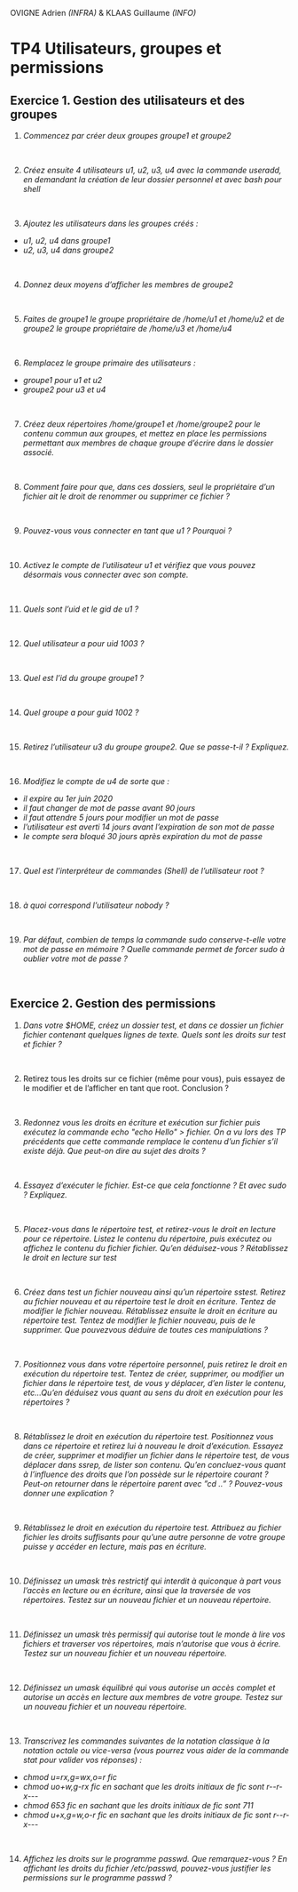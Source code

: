OVIGNE Adrien *(INFRA)* & KLAAS Guillaume *(INFO)*

# TP4  Utilisateurs, groupes et permissions

## Exercice 1. Gestion des utilisateurs et des groupes

1. *Commencez par créer deux groupes groupe1 et groupe2*


&nbsp;

2. *Créez ensuite 4 utilisateurs u1, u2, u3, u4 avec la commande useradd, en demandant la création de
leur dossier personnel et avec bash pour shell*


&nbsp;

3. *Ajoutez les utilisateurs dans les groupes créés :*
- *u1, u2, u4 dans groupe1*
- *u2, u3, u4 dans groupe2*



&nbsp;


4. *Donnez deux moyens d’afficher les membres de groupe2*


&nbsp;

5. *Faites de groupe1 le groupe propriétaire de /home/u1 et /home/u2 et de groupe2 le groupe propriétaire de /home/u3 et /home/u4*


&nbsp;

6. *Remplacez le groupe primaire des utilisateurs :*
- *groupe1 pour u1 et u2*
- *groupe2 pour u3 et u4*


&nbsp;

7. *Créez deux répertoires /home/groupe1 et /home/groupe2 pour le contenu commun aux groupes, et mettez en place les permissions permettant aux membres de chaque groupe d’écrire dans le dossier associé.*


&nbsp;

8. *Comment faire pour que, dans ces dossiers, seul le propriétaire d’un fichier ait le droit de renommer
ou supprimer ce fichier ?*
 
 &nbsp;

9. *Pouvez-vous vous connecter en tant que u1 ? Pourquoi ?*

 
 &nbsp;

10. *Activez le compte de l’utilisateur u1 et vérifiez que vous pouvez désormais vous connecter avec son compte.*

&nbsp;

11. *Quels sont l’uid et le gid de u1 ?*

&nbsp;

12. *Quel utilisateur a pour uid 1003 ?*

&nbsp;


13. *Quel est l’id du groupe groupe1 ?*

&nbsp;


14. *Quel groupe a pour guid 1002 ?*

&nbsp;


15. *Retirez l’utilisateur u3 du groupe groupe2. Que se passe-t-il ? Expliquez.*

&nbsp;


16. *Modifiez le compte de u4 de sorte que :*
- *il expire au 1er juin 2020*
- *il faut changer de mot de passe avant 90 jours*
- *il faut attendre 5 jours pour modifier un mot de passe*
- *l’utilisateur est averti 14 jours avant l’expiration de son mot de passe*
- *le compte sera bloqué 30 jours après expiration du mot de passe*

&nbsp;


17. *Quel est l’interpréteur de commandes (Shell) de l’utilisateur root ?*

&nbsp;


18. *à quoi correspond l’utilisateur nobody ?*

&nbsp;


19. *Par défaut, combien de temps la commande sudo conserve-t-elle votre mot de passe en mémoire ? Quelle commande permet de forcer sudo à oublier votre mot de passe ?*

&nbsp;

## Exercice 2. Gestion des permissions

1. *Dans votre $HOME, créez un dossier test, et dans ce dossier un fichier fichier contenant quelques lignes de texte. Quels sont les droits sur test et fichier ?*

&nbsp;

2. Retirez tous les droits sur ce fichier (même pour vous), puis essayez de le modifier et de l’afficher en tant que root. Conclusion ?

&nbsp;

3. *Redonnez vous les droits en écriture et exécution sur fichier puis exécutez la commande echo "echo Hello" > fichier. On a vu lors des TP précédents que cette commande remplace le contenu d’un fichier s’il existe déjà. Que peut-on dire au sujet des droits ?*

&nbsp;

4. *Essayez d’exécuter le fichier. Est-ce que cela fonctionne ? Et avec sudo ? Expliquez.*

&nbsp;

5. *Placez-vous dans le répertoire test, et retirez-vous le droit en lecture pour ce répertoire. Listez le contenu du répertoire, puis exécutez ou affichez le contenu du fichier fichier. Qu’en déduisez-vous ? Rétablissez le droit en lecture sur test*

&nbsp;

6. *Créez dans test un fichier nouveau ainsi qu’un répertoire sstest. Retirez au fichier nouveau et au répertoire test le droit en écriture. Tentez de modifier le fichier nouveau. Rétablissez ensuite le droit en écriture au répertoire test. Tentez de modifier le fichier nouveau, puis de le supprimer. Que pouvezvous déduire de toutes ces manipulations ?*


&nbsp;

7. *Positionnez vous dans votre répertoire personnel, puis retirez le droit en exécution du répertoire test. Tentez de créer, supprimer, ou modifier un fichier dans le répertoire test, de vous y déplacer, d’en lister le contenu, etc…Qu’en déduisez vous quant au sens du droit en exécution pour les répertoires ?*

&nbsp;

8. *Rétablissez le droit en exécution du répertoire test. Positionnez vous dans ce répertoire et retirez lui à nouveau le droit d’exécution. Essayez de créer, supprimer et modifier un fichier dans le répertoire test, de vous déplacer dans ssrep, de lister son contenu. Qu’en concluez-vous quant à l’influence des droits que l’on possède sur le répertoire courant ? Peut-on retourner dans le répertoire parent avec ”cd ..” ? Pouvez-vous donner une explication ?*

&nbsp;

9. *Rétablissez le droit en exécution du répertoire test. Attribuez au fichier fichier les droits suffisants pour qu’une autre personne de votre groupe puisse y accéder en lecture, mais pas en écriture.*

&nbsp;

10. *Définissez un umask très restrictif qui interdit à quiconque à part vous l’accès en lecture ou en écriture, ainsi que la traversée de vos répertoires. Testez sur un nouveau fichier et un nouveau répertoire.*

&nbsp;

11. *Définissez un umask très permissif qui autorise tout le monde à lire vos fichiers et traverser vos répertoires, mais n’autorise que vous à écrire. Testez sur un nouveau fichier et un nouveau répertoire.*

&nbsp;

12. *Définissez un umask équilibré qui vous autorise un accès complet et autorise un accès en lecture aux membres de votre groupe. Testez sur un nouveau fichier et un nouveau répertoire.*

&nbsp;

13. *Transcrivez les commandes suivantes de la notation classique à la notation octale ou vice-versa (vous*
*pourrez vous aider de la commande stat pour valider vos réponses) :*
- *chmod u=rx,g=wx,o=r fic*
- *chmod uo+w,g-rx fic en sachant que les droits initiaux de fic sont r--r-x---*
- *chmod 653 fic en sachant que les droits initiaux de fic sont 711*
- *chmod u+x,g=w,o-r fic en sachant que les droits initiaux de fic sont r--r-x---*

&nbsp;

14. *Affichez les droits sur le programme passwd. Que remarquez-vous ? En affichant les droits du fichier /etc/passwd, pouvez-vous justifier les permissions sur le programme passwd ?*



&nbsp;

